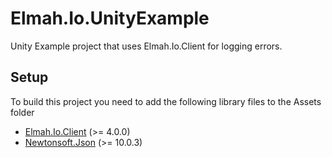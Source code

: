 # Elmah.Io.UnityExample
Unity Example project that uses Elmah.Io.Client for logging errors.

## Setup
To build this project you need to add the following library files to the Assets folder
- [Elmah.Io.Client](https://www.nuget.org/packages/Elmah.Io.Client) (>= 4.0.0)
- [Newtonsoft.Json](https://www.nuget.org/packages/Newtonsoft.Json/) (>= 10.0.3)
